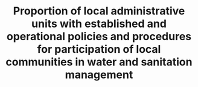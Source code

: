 ---
data_non_statistical: true
goal_meta_link: http://unstats.un.org/sdgs/files/metadata-compilation/Metadata-Goal-6.pdf
goal_meta_link_page: 30
graph: null
graph_status_notes: checking
graph_title: Proportion of local administrative units with established and operational
  policies and procedures for participation of local communities in water and sanitation
  management
graph_type: null
graph_type_description: Brianna checking
has_metadata: true
indicator: 6.b.1
indicator_definition: This indicator builds on data that are already regularly collected
  by UN-Water GLAAS on the presence, at the national level, of clearly defined procedures
  in laws or policies for participation by service users. NThis indicator will also
  build on the data collected for the Status of Integrated Water Resources Management
  (IWRM) reporting in SDG target 6.5, in particular on the presence of formal stakeholder
  structures established at sub-catchment level. Because of the above, it is envisaged
  that this indicator will evolve and will be further qualified during the SDG period,
  focussing on sanitation, drinking water and hygiene first and then expanding on
  water resources management.
indicator_name: Proportion of local administrative units with established and operational
  policies and procedures for participation of local communities in water and sanitation
  management
indicator_sort_order: 06.0b.01
indicator_variable: null
layout: indicator
permalink: /6-b-1/
published: true
rationale_interpretation: Defining the procedures in policy or law for the participation
  of local communities is vital to ensure needs of all the community is met, including
  the most vulnerable and also encourages ownership of schemes which in turn contributes
  to their sustainability.
reporting_status: notstarted
sdg_goal: 6
source_active_1: true
source_notes_1: null
source_title_1: null
target: Support and strengthen the participation of local communities in improving
  water and sanitation management.
target_id: 6.b
title: Proportion of local administrative units with established and operational policies
  and procedures for participation of local communities in water and sanitation management
un_custodial_agency: WHO, UNEP, OECD
un_designated_tier: '1'
variable_description: null
variable_notes: null
---